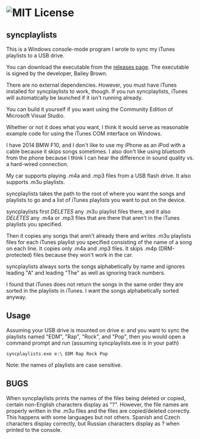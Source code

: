 ![MIT License](https://img.shields.io/badge/license-MIT-blue.svg)
==============

syncplaylists
------
This is a Windows console-mode program I wrote to sync my iTunes playlists to a USB drive. 

You can download the executable from the [releases page](https://github.com/bailey27/syncplaylists/releases).  The executable is signed by the developer, Bailey Brown.  

There are no external dependencies.  However, you must have iTunes installed for syncplaylists to work, though. If you run syncplaylists, iTunes will automatically be launched if it isn't running already.  

You can build it yourself if you want using the Community Edition of Microsoft Visual Studio. 

Whether or not it does what you want, I think it would serve as reasonable example code for using the iTunes COM interface on Windows.

I have 2014 BMW F10, and I don't like to use my iPhone as an iPod with a cable because it skips songs sometimes.  I also don't like using bluetooth from the phone because I think I can hear the difference in sound quality vs. a hard-wired connection.

My car supports playing .m4a and .mp3 files from a USB flash drive.  It also supports .m3u playlists.

syncplaylists takes the path to the root of where you want the songs and playlists to go and a list of iTunes playlists you want to put on the device.

syncplaylists first *DELETES* any .m3u playlist files there, and it also *DELETES* any .m4a or .mp3 files that are there that aren't in the iTunes playlists you specified.

Then it copies any songs that aren't already there and writes .m3u playlists files for each iTunes playlist you specified consisting of the name of a song on each line.  It copies only .m4a and .mp3 files.  It skips .m4p (DRM-protected) files because they won't work in the car.

syncplaylists always sorts the songs alphabetically by name and ignores leading "A" and leading "The" as well as ignoring track numbers.

I found that iTunes does not return the songs in the same order they are sorted in the playlists in iTunes.  I want the songs alphabetically sorted anyway.

Usage
----
Assuming your USB drive is mounted on drive e: and you want to sync the playlists named "EDM", "Rap", "Rock", and "Pop", then you would open a command prompt and run (assuming syncplaylists.exe is in your path)

```
syncplaylists.exe e:\ EDM Rap Rock Pop
```

Note: the names of playlists are case sensitive.

BUGS
----
When syncplaylists prints the names of the files being deleted or copied, certain non-English characters display as "?".  However, the file names are properly written in the .m3u files and the files are copied/deleted correctly.  This happens with some languages but not others.  Spanish and Czech characters display correctly, but Russian characters display as ? when printed to the console.

